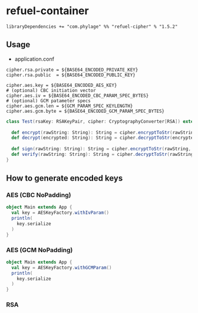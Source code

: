 # refuel-container

```
libraryDependencies += "com.phylage" %% "refuel-cipher" % "1.5.2"
````

## Usage

- application.conf
```
cipher.rsa.private = ${BASE64_ENCODED_PRIVATE_KEY}
cipher.rsa.public  = ${BASE64_ENCODED_PUBLIC_KEY}
```

```
cipher.aes.key = ${BASE64_ENCODED_AES_KEY}
# (optional) CBC initiation vector
cipher.aes.iv = ${BASE64_ENCODED_CBC_PARAM_SPEC_BYTES}
# (optional) GCM patameter specs
cipher.aes.gcm.len = ${GCM_PARAM_SPEC_KEYLENGTH}
cipher.aes.gcm.byte = ${BASE64_ENCODED_GCM_PARAM_SPEC_BYTES}
```

```scala
class Test(rsaKey: RSAKeyPair, cipher: CryptographyConverter[RSA]) extends AutoInject {
  
  def encrypt(rawString: String): String = cipher.encryptToStr(rawString, rsaKey.rsaPublicKey)
  def decrypt(encrypted: String): String = cipher.decryptToStr(encrypted, rsaKey,rsaPrivateKey)
  
  def sign(rawString: String): String = cipher.encryptToStr(rawString, rsaKey.rsaPrivateKey)
  def verify(rawString: String): String = cipher.decryptToStr(rawString, rsaKey.rsaPrivateKey)
}
```



## How to generate encoded keys

### AES (CBC NoPadding)

```scala
object Main extends App {
  val key = AESKeyFactory.withIvParam()
  println(
    key.serialize
  )
}
```

### AES (GCM NoPadding)

```scala
object Main extends App {
  val key = AESKeyFactory.withGCMParam()
  println(
    key.serialize
  )
}
```

### RSA 